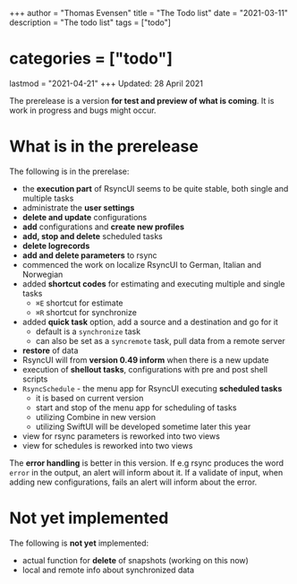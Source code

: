 +++
author = "Thomas Evensen"
title = "The Todo list"
date = "2021-03-11"
description = "The todo list"
tags = ["todo"]
# categories = ["todo"]
lastmod = "2021-04-21"
+++
Updated: 28 April 2021

The prerelease is a version **for test and preview of what is coming**. It is work in progress and bugs might occur.

# What is in the prerelease

The following is in the prerelase:

- the **execution part** of RsyncUI seems to be quite stable, both single and multiple tasks
- administrate the **user settings**
- **delete and update** configurations
- **add** configurations and **create new profiles**
- **add, stop and delete** scheduled tasks
- **delete logrecords**
- **add and delete parameters** to rsync
- commenced the work on localize RsyncUI to German, Italian and Norwegian
- added **shortcut codes** for estimating and executing multiple and single tasks
  - `⌘E` shortcut for estimate
  - `⌘R` shortcut for synchronize
- added **quick task** option, add a source and a destination and go for it
  - default is a `synchronize` task
  - can also be set as a `syncremote` task, pull data from a remote server
- **restore** of data
- RsyncUI will from **version 0.49 inform** when there is a new update
- execution of **shellout tasks**, configurations with pre and post shell scripts
- `RsyncSchedule` - the menu app for RsyncUI executing **scheduled tasks**
  - it is based on current version
  - start and stop of the menu app for scheduling of tasks
  - utilizing Combine in new version
  - utilizing SwiftUI will be developed sometime later this year
- view for rsync parameters is reworked into two views
- view for schedules is reworked into two views

The **error handling** is better in this version. If e.g rsync produces the word `error` in the output,  an alert will inform about it. If a validate of input, when adding new configurations, fails an alert will inform about the error.

# Not yet implemented

The following is **not yet** implemented:

- actual function for **delete** of snapshots (working on this now)
- local and remote info about synchronized data
